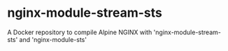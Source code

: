 # nginx-module-stream-sts
A Docker repository to compile Alpine NGINX with 'nginx-module-stream-sts' and 'nginx-module-sts'
